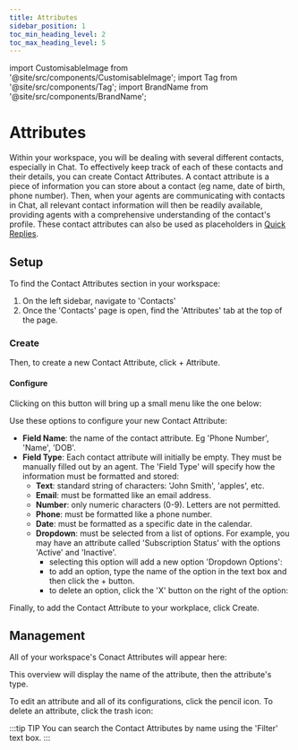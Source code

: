 ```yaml
---
title: Attributes
sidebar_position: 1
toc_min_heading_level: 2
toc_max_heading_level: 5
---
```



import CustomisableImage from '@site/src/components/CustomisableImage';
import Tag from '@site/src/components/Tag';
import BrandName from '@site/src/components/BrandName';

# Attributes

Within your workspace, you will be dealing with several different contacts, especially in Chat. To effectively keep track of each of these contacts and their details, you can create Contact Attributes. A contact attribute is a piece of information you can store about a contact (eg name, date of birth, phone number). Then, when your agents are communicating with contacts in Chat, all relevant contact information will then be readily available, providing agents with a comprehensive understanding of the contact's profile. These contact attributes can also be used as placeholders in [Quick Replies](../chat/quick-replies).

## Setup

To find the Contact Attributes section in your workspace: 
1. On the left sidebar, navigate to 'Contacts'
2. Once the 'Contacts' page is open, find the 'Attributes' tab at the top of the page.

<CustomisableImage src="/img/contact-attributes-nav.png" alt="Navigation to Contact Attributes" width="600" />

### Create

Then, to create a new Contact Attribute, click <Tag colour="#1582d8" borderColour="#1582d8" fontColour="#FFFFFF">+ Attribute</Tag>.

<CustomisableImage src="/img/contact-attributes-new.png" alt="New Contact Attribute" width="550" />

#### Configure

Clicking on this button will bring up a small menu like the one below:

<CustomisableImage src="/img/contact-attributes-menu.png" alt="Contact Attribute Configuration" width="450" />


Use these options to configure your new Contact Attribute:
- **Field Name**: the name of the contact attribute. Eg 'Phone Number', 'Name', 'DOB'.
- **Field Type**: Each contact attribute will initially be empty. They must be manually filled out by an agent. The 'Field Type' will specify how the information must be formatted and stored:
    - **Text**: standard string of characters: 'John Smith', 'apples', etc.
    - **Email**: must be formatted like an email address.
    - **Number**: only numeric characters (0-9). Letters are not permitted.
    - **Phone**: must be formatted like a phone number.
    - **Date**: must be formatted as a specific date in the calendar.
    - **Dropdown**: must be selected from a list of options. For example, you may have an attribute called 'Subscription Status' with the options 'Active' and 'Inactive'.
        - selecting this option will add a new option 'Dropdown Options': <CustomisableImage src="/img/contact-attributes-dropdown.png" alt="Contact Attribute Dropdown Options" width="450" />
        - to add an option, type the name of the option in the text box and then click the <Tag colour="#FFFFFF" borderColour="#d8dde1" fontColour="#1582d8">+</Tag> button.
        - to delete an option, click the 'X' button on the right of the option: <CustomisableImage src="/img/contact-attributes-dropdown-delete.png" alt="Contact Attribute Delete Option" width="450" />

Finally, to add the Contact Attribute to your workplace, click <Tag colour="#1582d8" borderColour="#1582d8" fontColour="#FFFFFF">Create</Tag>.

## Management

All of your workspace's Conact Attributes will appear here:

<CustomisableImage src="/img/contact-attributes-overview.png" alt="Contact Attributes Menu" width="550" />

This overview will display the name of the attribute, then the attribute's type. 

To edit an attribute and all of its configurations, click the pencil icon. To delete an attribute, click the trash icon:

<CustomisableImage src="/img/contact-attributes-edit.png" alt="Contact Attributes Management" width="550" />

:::tip TIP
You can search the Contact Attributes by name using the 'Filter' text box.
:::
